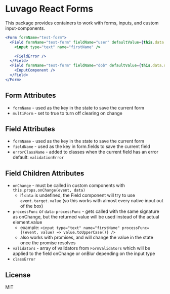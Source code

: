 # Luvago React Forms

This package provides containers to work with forms, inputs, and custom input-components.

```jsx
<Form formName="test-form">
  <Field formName="test-form" fieldName="user" defaultValue={this.data.user || {firstName: 'John'}}>
    <input type="text" name="firstName" />

    <FieldError />
  </Field>
  <Field formName="test-form" fieldName="dob" defaultValue={this.data.dob}>
    <InputComponent />
  </Field>
</Form>
```

## Form Attributes
* `formName` - used as the key in the state to save the current form
* `multiForm` - set to true to turn off clearing on change

## Field Attributes
* `formName` - used as the key in the state to save the current form
* `fieldName` - used as the key in form.fields to save the current field
* `errorClassName` - added to classes when the current field has an error default: `validationError`

## Field Children Attributes
* `onChange` - must be called in custom components with `this.props.onChange(event, data)`
  * if `data` is undefined, the Field component will try to use `event.target.value` (so this works with almost every native input out of the box)
* `processFunc` or `data-processFunc` - gets called with the same signature as onChange, but the returned value will be used instead of the actual element.value
  * example: `<input type="text" name="firstName" processFunc={(event, value) => value.toUpperCase()} />`
  * also works with promises, and will change the value in the state once the promise resolves
* `validators` - array of validators from `FormValidators` which will be applied to the field onChange or onBlur depending on the input type
* `classError`


## License

MIT
